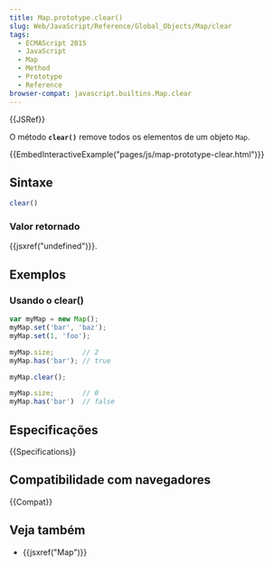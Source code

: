 ```yaml
---
title: Map.prototype.clear()
slug: Web/JavaScript/Reference/Global_Objects/Map/clear
tags:
  - ECMAScript 2015
  - JavaScript
  - Map
  - Method
  - Prototype
  - Reference
browser-compat: javascript.builtins.Map.clear
---
```

{{JSRef}}

O método **`clear()`** remove todos os elementos de um objeto `Map`.

{{EmbedInteractiveExample("pages/js/map-prototype-clear.html")}}

## Sintaxe

```js
clear()
```

### Valor retornado

{{jsxref("undefined")}}.

## Exemplos

### Usando o clear()

```js
var myMap = new Map();
myMap.set('bar', 'baz');
myMap.set(1, 'foo');

myMap.size;       // 2
myMap.has('bar'); // true

myMap.clear();

myMap.size;       // 0
myMap.has('bar')  // false
```

## Especificações

{{Specifications}}

## Compatibilidade com navegadores

{{Compat}}

## Veja também

- {{jsxref("Map")}}

